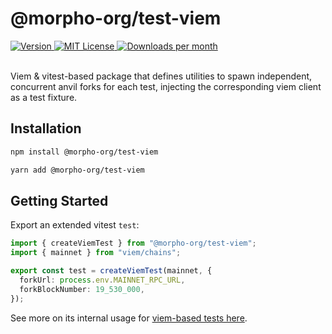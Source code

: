 # @morpho-org/test-viem

<a href="https://www.npmjs.com/package/@morpho-org/test-viem">
    <picture>
        <source media="(prefers-color-scheme: dark)" srcset="https://img.shields.io/npm/v/@morpho-org/test-viem?colorA=21262d&colorB=21262d&style=flat">
        <img src="https://img.shields.io/npm/v/@morpho-org/test-viem?colorA=f6f8fa&colorB=f6f8fa&style=flat" alt="Version">
    </picture>
</a>
<a href="https://github.com/morpho-org/test-viem/blob/main/LICENSE">
    <picture>
        <source media="(prefers-color-scheme: dark)" srcset="https://img.shields.io/npm/l/@morpho-org/test-viem?colorA=21262d&colorB=21262d&style=flat">
        <img src="https://img.shields.io/npm/l/@morpho-org/test-viem?colorA=f6f8fa&colorB=f6f8fa&style=flat" alt="MIT License">
    </picture>
</a>
<a href="https://www.npmjs.com/package/@morpho-org/test-viem">
    <picture>
        <source media="(prefers-color-scheme: dark)" srcset="https://img.shields.io/npm/dm/@morpho-org/test-viem?colorA=21262d&colorB=21262d&style=flat">
        <img src="https://img.shields.io/npm/dm/@morpho-org/test-viem?colorA=f6f8fa&colorB=f6f8fa&style=flat" alt="Downloads per month">
    </picture>
</a>
<br />
<br />

Viem & vitest-based package that defines utilities to spawn independent, concurrent anvil forks for each test, injecting the corresponding viem client as a test fixture.

## Installation

```bash
npm install @morpho-org/test-viem
```

```bash
yarn add @morpho-org/test-viem
```

## Getting Started

Export an extended vitest `test`:

```typescript
import { createViemTest } from "@morpho-org/test-viem";
import { mainnet } from "viem/chains";

export const test = createViemTest(mainnet, {
  forkUrl: process.env.MAINNET_RPC_URL,
  forkBlockNumber: 19_530_000,
});
```

See more on its internal usage for [viem-based tests here](../blue-sdk-viem/test/).
